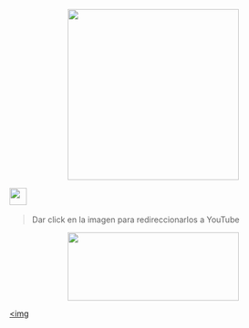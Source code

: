 <p align="center">
<img src="https://i.imgur.com/MrNWbXa.png" width="300" height="300"/>
 
 <a href="https://www.youtube.com/channel/UCN9wxOL23R-6hA2XgupyWZQ"><img height="30" src="https://github.com/shanduy/ShanBot/blob/main/temples/youtube-logo-6-2.png?raw=true"></a>&nbsp;&nbsp;
> Dar click en la imagen para redireccionarlos a YouTube
 
 <p align="center">
<img src="https://i.giphy.com/media/h5A8gQsWCV4nk09aq7/giphy.gif" width="300" height="120"/>
</p>



<a href="http://wa.me/5219996125657" target="blank"><img 
